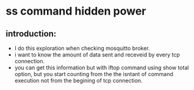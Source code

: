 # ss command hidden power 
## introduction: 
- I do this exploration when checking mosquitto broker.
- i want to know the amount of data sent and receveid by every tcp connection. 
- you can get this information but with iftop command using show total  option, but you start counting from the 
  the isntant of command execution not from the begining of tcp connection.
  
